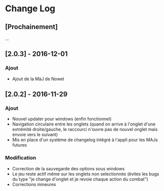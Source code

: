 # Change Log

## [Prochainement]
...

## [2.0.3] - 2016-12-01
### Ajout
- Ajout de la MàJ de Nowel


## [2.0.2] - 2016-11-29
### Ajout
- Nouvel updater pour windows (enfin fonctionnel)
- Navigation circulaire entre les onglets (quand on arrive à l'onglet d'une extrémité droite/gauche, le raccourci n'ouvre pas de nouvel onglet mais envoie vers le suivant)
- Mis en place d'un système de changelog intégré à l'appli pour les MAJs futures

### Modification
- Correction de la sauvegarde des options sous windows
- Le jeu reste actif même sur les onglets non selectionnés (évites les bugs du type "je change d'onglet et je revoie chaque action du combat")
- Corrections mineures
